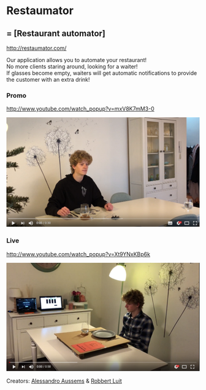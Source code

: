 # Restaumator
## = [Restaurant automator]
http://restaumator.com/<br>

Our application allows you to automate your restaurant!<br>
No more clients staring around, looking for a waiter!<br>
If glasses become empty, waiters will get automatic notifications to provide the customer with an extra drink!
### Promo
http://www.youtube.com/watch_popup?v=mxV8K7mM3-0

[![Promo](presentation/movie.PNG)](http://www.youtube.com/watch_popup?v=mxV8K7mM3-0)

### Live
http://www.youtube.com/watch_popup?v=Xt9YNxKBp6k

[![Live](presentation/live.PNG)](http://www.youtube.com/watch_popup?v=Xt9YNxKBp6k)

Creators: [Alessandro Aussems](https://github.com/alessandroaussems) &amp; [Robbert Luit](https://github.com/RobLui) 
